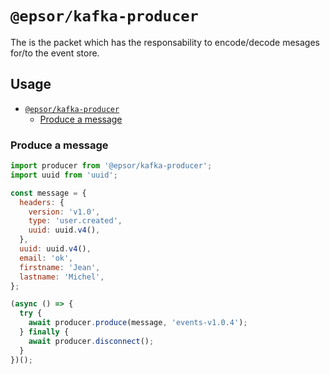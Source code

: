# `@epsor/kafka-producer`

The is the packet which has the responsability to encode/decode mesages for/to the event store.

## Usage

- [`@epsor/kafka-producer`](#epsorkafka-producer)
  - [Produce a message](#Produce-a-message)

### Produce a message

```js
import producer from '@epsor/kafka-producer';
import uuid from 'uuid';

const message = {
  headers: {
    version: 'v1.0',
    type: 'user.created',
    uuid: uuid.v4(),
  },
  uuid: uuid.v4(),
  email: 'ok',
  firstname: 'Jean',
  lastname: 'Michel',
};

(async () => {
  try {
    await producer.produce(message, 'events-v1.0.4');
  } finally {
    await producer.disconnect();
  }
})();
```
